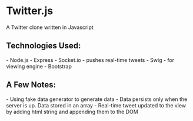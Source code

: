 Twitter.js
==========
A Twitter clone written in Javascript

<h2>Technologies Used:</h2>
- Node.js
- Express
- Socket.io - pushes real-time tweets
- Swig - for viewing engine
- Bootstrap

<h2>A Few Notes:</h2>
- Using fake data generator to generate data
- Data persists only when the server is up. Data stored in an array
- Real-time tweet updated to the view by adding html string and appending them to the DOM
